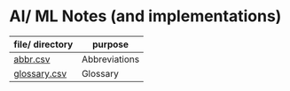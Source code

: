 # AI/ ML Notes (and implementations)

| file/ directory | purpose |
|-|-|
| [abbr.csv](./abbr.csv) | Abbreviations |
| [glossary.csv](./glossary.csv) | Glossary |
